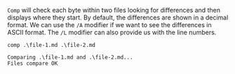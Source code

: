 `Comp` will check each byte within two files looking for differences and then displays where they start. By default, the differences are shown in a decimal format. We can use the `/A` modifier if we want to see the differences in ASCII format. The `/L` modifier can also provide us with the line numbers.

```cmd-session
comp .\file-1.md .\file-2.md

Comparing .\file-1.md and .\file-2.md...
Files compare OK  
```
